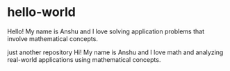 # hello-world



Hello! My name is Anshu and I love solving application problems that involve mathematical concepts.

just another repository
Hi! My name is Anshu and I love math and analyzing real-world applications using mathematical concepts. 

